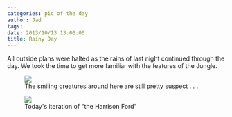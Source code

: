 ```yaml
---
categories: pic of the day
author: Jad
tags: 
date: 2013/10/13 13:00:00
title: Rainy Day
---
```

All outside plans were halted as the rains of last night continued through the day.  We took the time to get more familiar with the features of the Jungle.


<figure>
<img src="/img/2013/10/13/img_4541_medium.jpg" />
<figcaption>The smiling creatures around here are still pretty suspect . . .</figcaption>
</figure>

<figure>
<img src="/img/2013/10/13/img_4532_medium.jpg" />
<figcaption>Today's iteration of "the Harrison Ford"</figcaption>
</figure>

